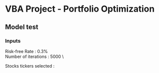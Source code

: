 # VBA Project - Portfolio Optimization



## Model test

### Inputs

Risk-free Rate : 0.3% \
Number of iterations : 5000 \

Stocks tickers selected : 
